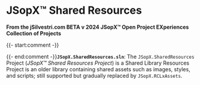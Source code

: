 ﻿
# JSopX™ Shared Resources

**From the ﻿jSilvestri.com BETA v 2024 JSopX™ Open Project EXperiences Collection of Projects**

{{- start:comment -}}
<!-- START JSOPX NOVA DOCX HEADER

workflowState: Is Production Ready
group: "JSopX™ Bridge Too Far"
subGroup: "README"
isDraft: false
isProductionReady: true
toc: true
END JSOPX NOVA DOCX HEADER -->
{{- end:comment -}}**`JSopX.SharedResources.sln`**: The `JSopX.SharedResources` Project (_JSopX™ Shared Resources Project_) is a Shared Library Resources Project is an older library containing shared assets such as images, styles, and scripts; still supported but gradually replaced by `JSopX.RCLxAssets`.
